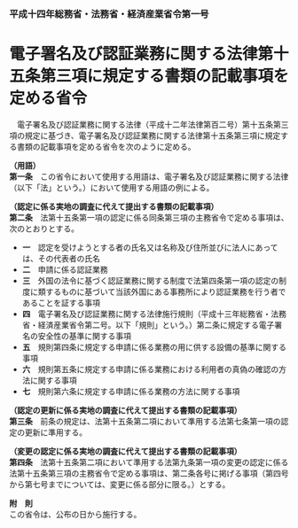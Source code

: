 ### 平成十四年総務省・法務省・経済産業省令第一号  
# 電子署名及び認証業務に関する法律第十五条第三項に規定する書類の記載事項を定める省令  
　電子署名及び認証業務に関する法律（平成十二年法律第百二号）第十五条第三項の規定に基づき、電子署名及び認証業務に関する法律第十五条第三項に規定する書類の記載事項を定める省令を次のように定める。  
  
**（用語）**  
**第一条**　この省令において使用する用語は、電子署名及び認証業務に関する法律（以下「法」という。）において使用する用語の例による。  
  
**（認定に係る実地の調査に代えて提出する書類の記載事項）**  
**第二条**　法第十五条第一項の認定に係る同条第三項の主務省令で定める事項は、次のとおりとする。  
* **一**　認定を受けようとする者の氏名又は名称及び住所並びに法人にあっては、その代表者の氏名  
* **二**　申請に係る認証業務  
* **三**　外国の法令に基づく認証業務に関する制度で法第四条第一項の認定の制度に類するものに基づいて当該外国にある事務所により認証業務を行う者であることを証する事項  
* **四**　電子署名及び認証業務に関する法律施行規則（平成十三年総務省・法務省・経済産業省令第二号。以下「規則」という。）第二条に規定する電子署名の安全性の基準に関する事項  
* **五**　規則第四条に規定する申請に係る業務の用に供する設備の基準に関する事項  
* **六**　規則第五条に規定する申請に係る業務における利用者の真偽の確認の方法に関する事項  
* **七**　規則第六条に規定する申請に係る業務の方法に関する事項  
  
**（認定の更新に係る実地の調査に代えて提出する書類の記載事項）**  
**第三条**　前条の規定は、法第十五条第二項において準用する法第七条第一項の認定の更新に準用する。  
  
**（変更の認定に係る実地の調査に代えて提出する書類の記載事項）**  
**第四条**　法第十五条第二項において準用する法第九条第一項の変更の認定に係る法第十五条第三項の主務省令で定める事項は、第二条各号に掲げる事項（第四号から第七号までについては、変更に係る部分に限る。）とする。  
  
**附　則**  
この省令は、公布の日から施行する。  
  
